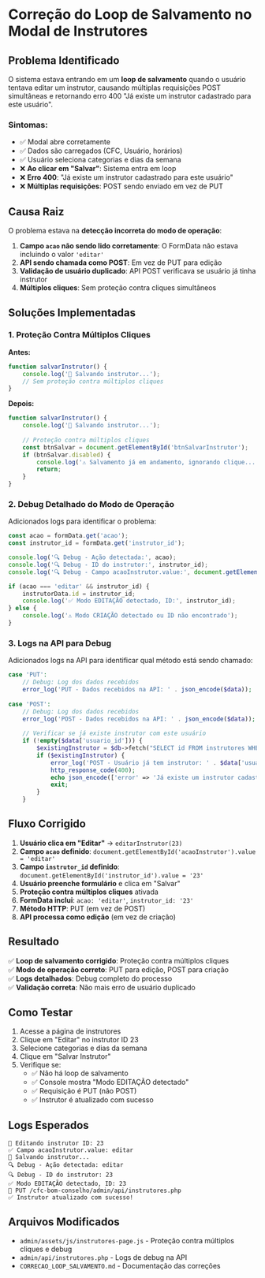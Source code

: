 # Correção do Loop de Salvamento no Modal de Instrutores

## Problema Identificado

O sistema estava entrando em um **loop de salvamento** quando o usuário tentava editar um instrutor, causando múltiplas requisições POST simultâneas e retornando erro 400 "Já existe um instrutor cadastrado para este usuário".

### Sintomas:
- ✅ Modal abre corretamente
- ✅ Dados são carregados (CFC, Usuário, horários)
- ✅ Usuário seleciona categorias e dias da semana
- ❌ **Ao clicar em "Salvar"**: Sistema entra em loop
- ❌ **Erro 400**: "Já existe um instrutor cadastrado para este usuário"
- ❌ **Múltiplas requisições**: POST sendo enviado em vez de PUT

## Causa Raiz

O problema estava na **detecção incorreta do modo de operação**:

1. **Campo `acao` não sendo lido corretamente**: O FormData não estava incluindo o valor `'editar'`
2. **API sendo chamada como POST**: Em vez de PUT para edição
3. **Validação de usuário duplicado**: API POST verificava se usuário já tinha instrutor
4. **Múltiplos cliques**: Sem proteção contra cliques simultâneos

## Soluções Implementadas

### 1. **Proteção Contra Múltiplos Cliques**

**Antes:**
```javascript
function salvarInstrutor() {
    console.log('💾 Salvando instrutor...');
    // Sem proteção contra múltiplos cliques
}
```

**Depois:**
```javascript
function salvarInstrutor() {
    console.log('💾 Salvando instrutor...');
    
    // Proteção contra múltiplos cliques
    const btnSalvar = document.getElementById('btnSalvarInstrutor');
    if (btnSalvar.disabled) {
        console.log('⚠️ Salvamento já em andamento, ignorando clique...');
        return;
    }
}
```

### 2. **Debug Detalhado do Modo de Operação**

Adicionados logs para identificar o problema:

```javascript
const acao = formData.get('acao');
const instrutor_id = formData.get('instrutor_id');

console.log('🔍 Debug - Ação detectada:', acao);
console.log('🔍 Debug - ID do instrutor:', instrutor_id);
console.log('🔍 Debug - Campo acaoInstrutor.value:', document.getElementById('acaoInstrutor')?.value);

if (acao === 'editar' && instrutor_id) {
    instrutorData.id = instrutor_id;
    console.log('✅ Modo EDITAÇÃO detectado, ID:', instrutor_id);
} else {
    console.log('⚠️ Modo CRIAÇÃO detectado ou ID não encontrado');
}
```

### 3. **Logs na API para Debug**

Adicionados logs na API para identificar qual método está sendo chamado:

```php
case 'PUT':
    // Debug: Log dos dados recebidos
    error_log('PUT - Dados recebidos na API: ' . json_encode($data));
    
case 'POST':
    // Debug: Log dos dados recebidos
    error_log('POST - Dados recebidos na API: ' . json_encode($data));
    
    // Verificar se já existe instrutor com este usuário
    if (!empty($data['usuario_id'])) {
        $existingInstrutor = $db->fetch("SELECT id FROM instrutores WHERE usuario_id = ?", [$data['usuario_id']]);
        if ($existingInstrutor) {
            error_log('POST - Usuário já tem instrutor: ' . $data['usuario_id']);
            http_response_code(400);
            echo json_encode(['error' => 'Já existe um instrutor cadastrado para este usuário']);
            exit;
        }
    }
```

## Fluxo Corrigido

1. **Usuário clica em "Editar"** → `editarInstrutor(23)`
2. **Campo `acao` definido**: `document.getElementById('acaoInstrutor').value = 'editar'`
3. **Campo `instrutor_id` definido**: `document.getElementById('instrutor_id').value = '23'`
4. **Usuário preenche formulário** e clica em "Salvar"
5. **Proteção contra múltiplos cliques** ativada
6. **FormData inclui**: `acao: 'editar'`, `instrutor_id: '23'`
7. **Método HTTP**: PUT (em vez de POST)
8. **API processa como edição** (em vez de criação)

## Resultado

✅ **Loop de salvamento corrigido**: Proteção contra múltiplos cliques  
✅ **Modo de operação correto**: PUT para edição, POST para criação  
✅ **Logs detalhados**: Debug completo do processo  
✅ **Validação correta**: Não mais erro de usuário duplicado  

## Como Testar

1. Acesse a página de instrutores
2. Clique em "Editar" no instrutor ID 23
3. Selecione categorias e dias da semana
4. Clique em "Salvar Instrutor"
5. Verifique se:
   - ✅ Não há loop de salvamento
   - ✅ Console mostra "Modo EDITAÇÃO detectado"
   - ✅ Requisição é PUT (não POST)
   - ✅ Instrutor é atualizado com sucesso

## Logs Esperados

```
🔧 Editando instrutor ID: 23
✅ Campo acaoInstrutor.value: editar
💾 Salvando instrutor...
🔍 Debug - Ação detectada: editar
🔍 Debug - ID do instrutor: 23
✅ Modo EDITAÇÃO detectado, ID: 23
📡 PUT /cfc-bom-conselho/admin/api/instrutores.php
✅ Instrutor atualizado com sucesso!
```

## Arquivos Modificados

- `admin/assets/js/instrutores-page.js` - Proteção contra múltiplos cliques e debug
- `admin/api/instrutores.php` - Logs de debug na API
- `CORRECAO_LOOP_SALVAMENTO.md` - Documentação das correções
